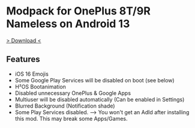 # Modpack for OnePlus 8T/9R Nameless on Android 13

[> Download <](https://github.com/niklas389/lemonkebab_Nameless_A13/releases/latest)

## Features

- iOS 16 Emojis
- Some Google Play Services will be disabled on boot (see below)
- H²OS Bootanimation
- Disabled unnecessary OnePlus & Google Apps
- Multiuser will be disabled automatically (Can be enabled in Settings)
- Blurred Background (Notification shade)
- Some Play Services disabled.
    --> You won't get an AdId after installing this mod. This may break some Apps/Games.
